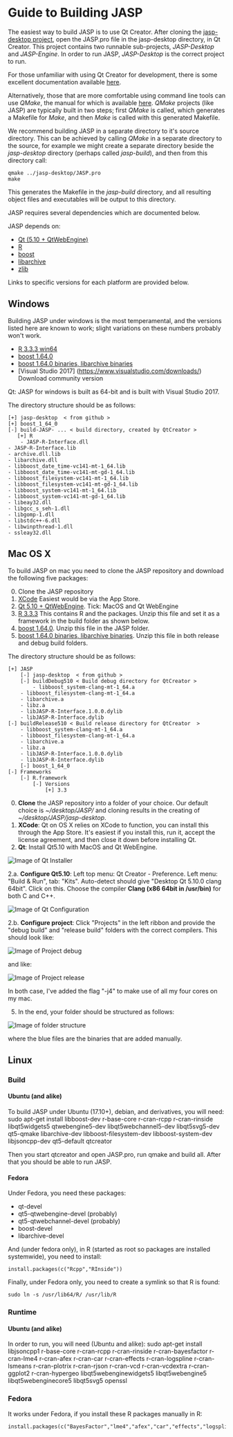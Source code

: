
Guide to Building JASP
======================

The easiest way to build JASP is to use Qt Creator. After cloning the [jasp-desktop project](https://github.com/jasp-stats/jasp-desktop), open the JASP.pro file in the jasp-desktop directory, in Qt Creator. This project contains two runnable sub-projects, *JASP-Desktop* and *JASP-Engine*. In order to run JASP, *JASP-Desktop* is the correct project to run.

For those unfamiliar with using Qt Creator for development, there is some excellent documentation available [here](http://doc.qt.io/qtcreator/index.html).

Alternatively, those that are more comfortable using command line tools can use *QMake*, the manual for which is available [here](http://doc.qt.io/qt-5/qmake-manual.html). *QMake* projects (like JASP) are typically built in two steps; first *QMake* is called, which generates a Makefile for *Make*, and then *Make* is called with this generated Makefile.

We recommend building JASP in a separate directory to it's source directory. This can be achieved by calling *QMake* in a separate directory to the source, for example we might create a separate directory beside the *jasp-desktop* directory (perhaps called *jasp-build*), and then from this directory call:

    qmake ../jasp-desktop/JASP.pro
    make

This generates the Makefile in the *jasp-build* directory, and all resulting object files and executables will be output to this directory.

JASP requires several dependencies which are documented below.

JASP depends on:

 - [Qt (5.10 + QtWebEngine)](http://qt-project.org)
 - [R](http://cran.r-project.org)
 - [boost](http://boost.org)
 - [libarchive](http://libarchive.org/)
 - [zlib](http://zlib.net/)

Links to specific versions for each platform are provided below.

Windows
-------

Building JASP under windows is the most temperamental, and the versions listed here are known to work; slight variations on these numbers probably won't work.

  - [R 3.3.3 win64](https://static.jasp-stats.org/development/R3.3%20Win%20JASP%200.8.5.zip)
 - [boost 1.64.0](https://static.jasp-stats.org/development/boost_1_64_0.zip)
 - [boost 1.64.0 binaries, libarchive binaries](https://static.jasp-stats.org/development/Build-Binaries-Windows-64-qt510.zip)
 - [Visual Studio 2017] (https://www.visualstudio.com/downloads/) Download community version

Qt: JASP for windows is built as 64-bit and is built with Visual Studio 2017. 

The directory structure should be as follows:

    [+] jasp-desktop  < from github >
	[+] boost_1_64_0
    [-] build-JASP- ... < build directory, created by QtCreator >
       [+] R
       	- JASP-R-Interface.dll
	- JASP-R-Interface.lib
	- archive.dll.lib
	- libarchive.dll
	- libboost_date_time-vc141-mt-1_64.lib
	- libboost_date_time-vc141-mt-gd-1_64.lib
	- libboost_filesystem-vc141-mt-1_64.lib
	- libboost_filesystem-vc141-mt-gd-1_64.lib
	- libboost_system-vc141-mt-1_64.lib
	- libboost_system-vc141-mt-gd-1_64.lib
	- libeay32.dll
	- libgcc_s_seh-1.dll
	- libgomp-1.dll
	- libstdc++-6.dll
	- libwinpthread-1.dll
	- ssleay32.dll


Mac OS X
--------
To build JASP on mac you need to clone the JASP repository and download the following five packages:

 0. Clone the JASP repository
 1. [XCode](https://developer.apple.com/xcode/) Easiest would be via the App Store.
 2. [Qt 5.10 + QtWebEngine](https://download.qt.io/archive/qt/). Tick: MacOS and Qt WebEngine
 3. [R 3.3.3](https://static.jasp-stats.org/development/R3.3%20OSX%20JASP%200.8.5.zip) This contains R and the packages. Unzip this file and set it as a framework in the build folder as shown below.
 4. [boost 1.64.0](https://static.jasp-stats.org/development/boost_1_64_0.zip). Unzip this file in the JASP folder.
 5. [boost 1.64.0 binaries, libarchive binaries](https://static.jasp-stats.org/development/Build-Binaries-OSX-64-qt510.zip). Unzip this file in both release and debug build folders.

The directory structure should be as follows:

    [+] JASP
    	[-] jasp-desktop  < from github >	
    	[-] buildDebug510 < Build debug directory for QtCreator >
    		- libboost_system-clang-mt-1_64.a
		- libboost_filesystem-clang-mt-1_64.a
		- libarchive.a
		- libz.a
		- libJASP-R-Interface.1.0.0.dylib
		- libJASP-R-Interface.dylib
	[-] buildRelease510 < Build release directory for QtCreator  >
		- libboost_system-clang-mt-1_64.a
		- libboost_filesystem-clang-mt-1_64.a
		- libarchive.a
		- libz.a
		- libJASP-R-Interface.1.0.0.dylib
		- libJASP-R-Interface.dylib
    	[-] boost_1_64_0
	[-] Frameworks
		[-] R.framework
			[-] Versions
				[+] 3.3

 0. **Clone** the JASP repository into a folder of your choice. Our default choice is *~/desktop/JASP/* and cloning results in the creating of *~/desktop/JASP/jasp-desktop*.
 1. **XCode**: Qt on OS X relies on XCode to function, you can install this through the App Store. It's easiest if you install this, run it, accept the license agreement, and then close it down before installing Qt.
 2. **Qt**: Install Qt5.10 with MacOS and Qt WebEngine.

![Image of Qt Installer](https://static.jasp-stats.org/images/jasp2.InstallQt.png)
 
 2.a. **Configure Qt5.10**: Left top menu: Qt Creator - Preference. Left menu: "Build & Run", tab: "Kits". Auto-detect should give "Desktop Qt 5.10.0 clang 64bit". Click on this. Choose the compiler **Clang (x86 64bit in /usr/bin)** for both C and C++.

![Image of Qt Configuration](https://static.jasp-stats.org/images/jasp2a.ConfigureQt.png)

 2.b. **Configure project**: Click "Projects" in the left ribbon and provide the "debug build" and "release build" folders with the correct compilers. This should look like:
 
 ![Image of Project debug](https://static.jasp-stats.org/images/jasp2b.1.ConfigureProjectDebug.png)
 
 and like:
 
 ![Image of Project release](https://static.jasp-stats.org/images/jasp2b.2.ConfigureProjectRelease.png)

In both case, I've added the flag "-j4" to make use of all my four cores on my mac. 

5. In the end, your folder should be structured as follows: 

 ![Image of folder structure](https://static.jasp-stats.org/images/jasp5.FolderStructure.png)

where the blue files are the binaries that are added manually. 

Linux
-----

### Build

#### Ubuntu (and alike)
To build JASP under Ubuntu (17.10+), debian, and derivatives, you will need:
sudo apt-get install libboost-dev r-base-core r-cran-rcpp r-cran-rinside libqt5widgets5 qtwebengine5-dev libqt5webchannel5-dev libqt5svg5-dev qt5-qmake libarchive-dev libboost-filesystem-dev libboost-system-dev libjsoncpp-dev qt5-default qtcreator

Then you start qtcreator and open JASP.pro, run qmake and build all. After that you should be able to run JASP.

#### Fedora
Under Fedora, you need these packages:
 - qt-devel
 - qt5-qtwebengine-devel (probably)
 - qt5-qtwebchannel-devel (probably)
 - boost-devel
 - libarchive-devel

And (under fedora only), in R (started as root so packages are installed systemwide), you need to install:

```
install.packages(c("Rcpp","RInside"))
```

Finally, under Fedora only, you need to create a symlink so that R is found:

```
sudo ln -s /usr/lib64/R/ /usr/lib/R
```

### Runtime
#### Ubuntu (and alike)
In order to run, you will need (Ubuntu and alike):
sudo apt-get install libjsoncpp1 r-base-core r-cran-rcpp r-cran-rinside r-cran-bayesfactor r-cran-lme4 r-cran-afex r-cran-car r-cran-effects r-cran-logspline r-cran-lsmeans r-cran-plotrix r-cran-rjson r-cran-vcd r-cran-vcdextra r-cran-ggplot2 r-cran-hypergeo libqt5webenginewidgets5 libqt5webengine5 libqt5webenginecore5 libqt5svg5 openssl

### Fedora
It works under Fedora, if you install these R packages manually in R:

```
install.packages(c("BayesFactor","lme4","afex","car","effects","logspline","hypergeo","rjson"))
```
